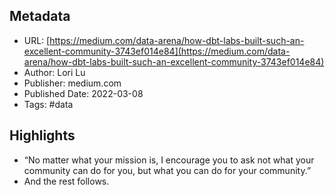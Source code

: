 ## Metadata
* URL: [https://medium.com/data-arena/how-dbt-labs-built-such-an-excellent-community-3743ef014e84](https://medium.com/data-arena/how-dbt-labs-built-such-an-excellent-community-3743ef014e84)
* Author: Lori Lu
* Publisher: medium.com
* Published Date: 2022-03-08
* Tags: #data

## Highlights
* “No matter what your mission is, I encourage you to ask not what your community can do for you, but what you can do for your community.”
* And the rest follows.
